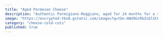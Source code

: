 ```yaml
---
title: "Aged Parmesan Cheese"
description: "Authentic Parmigiano-Reggiano, aged for 24 months for a sharp, nutty flavor."
image: "https://encrypted-tbn0.gstatic.com/images?q=tbn:ANd9GcRbZsQlSC64YcSHhxiT6FKfubsWrPngzREw_w&s"
category: "cheese-cold-cuts"
published: true
---
```

